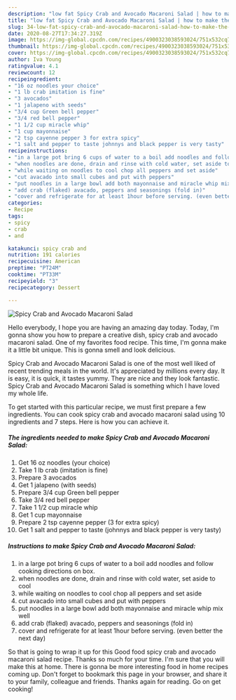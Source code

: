 ```yaml
---
description: "low fat Spicy Crab and Avocado Macaroni Salad | how to make the best Spicy Crab and Avocado Macaroni Salad"
title: "low fat Spicy Crab and Avocado Macaroni Salad | how to make the best Spicy Crab and Avocado Macaroni Salad"
slug: 34-low-fat-spicy-crab-and-avocado-macaroni-salad-how-to-make-the-best-spicy-crab-and-avocado-macaroni-salad
date: 2020-08-27T17:34:27.319Z
image: https://img-global.cpcdn.com/recipes/4900323038593024/751x532cq70/spicy-crab-and-avocado-macaroni-salad-recipe-main-photo.jpg
thumbnail: https://img-global.cpcdn.com/recipes/4900323038593024/751x532cq70/spicy-crab-and-avocado-macaroni-salad-recipe-main-photo.jpg
cover: https://img-global.cpcdn.com/recipes/4900323038593024/751x532cq70/spicy-crab-and-avocado-macaroni-salad-recipe-main-photo.jpg
author: Iva Young
ratingvalue: 4.1
reviewcount: 12
recipeingredient:
- "16 oz noodles your choice"
- "1 lb crab imitation is fine"
- "3 avocados"
- "1 jalapeno with seeds"
- "3/4 cup Green bell pepper"
- "3/4 red bell pepper"
- "1 1/2 cup miracle whip"
- "1 cup mayonnaise"
- "2 tsp cayenne pepper 3 for extra spicy"
- "1 salt and pepper to taste johnnys and black pepper is very tasty"
recipeinstructions:
- "in a large pot bring 6 cups of water to a boil add noodles and follow cooking directions on box."
- "when noodles are done, drain and rinse with cold water, set aside to cool"
- "while waiting on noodles to cool chop all peppers and set aside"
- "cut avacado into small cubes and put with peppers"
- "put noodles in a large bowl add both mayonnaise and miracle whip mix well"
- "add crab (flaked) avacado, peppers and seasonings (fold in)"
- "cover and refrigerate for at least 1hour before serving. (even better the next day)"
categories:
- Recipe
tags:
- spicy
- crab
- and

katakunci: spicy crab and 
nutrition: 191 calories
recipecuisine: American
preptime: "PT24M"
cooktime: "PT33M"
recipeyield: "3"
recipecategory: Dessert

---
```



![Spicy Crab and Avocado Macaroni Salad](https://img-global.cpcdn.com/recipes/4900323038593024/751x532cq70/spicy-crab-and-avocado-macaroni-salad-recipe-main-photo.jpg)

Hello everybody, I hope you are having an amazing day today. Today, I'm gonna show you how to prepare a creative dish, spicy crab and avocado macaroni salad. One of my favorites food recipe. This time, I'm gonna make it a little bit unique. This is gonna smell and look delicious.

Spicy Crab and Avocado Macaroni Salad is one of the most well liked of recent trending meals in the world. It's appreciated by millions every day. It is easy, it is quick, it tastes yummy. They are nice and they look fantastic. Spicy Crab and Avocado Macaroni Salad is something which I have loved my whole life.




To get started with this particular recipe, we must first prepare a few ingredients. You can cook spicy crab and avocado macaroni salad using 10 ingredients and 7 steps. Here is how you can achieve it.

<!--inarticleads1-->

##### The ingredients needed to make Spicy Crab and Avocado Macaroni Salad:

1. Get 16 oz noodles (your choice)
1. Take 1 lb crab (imitation is fine)
1. Prepare 3 avocados
1. Get 1 jalapeno (with seeds)
1. Prepare 3/4 cup Green bell pepper
1. Take 3/4 red bell pepper
1. Take 1 1/2 cup miracle whip
1. Get 1 cup mayonnaise
1. Prepare 2 tsp cayenne pepper (3 for extra spicy)
1. Get 1 salt and pepper to taste (johnnys and black pepper is very tasty)




<!--inarticleads2-->

##### Instructions to make Spicy Crab and Avocado Macaroni Salad:

1. in a large pot bring 6 cups of water to a boil add noodles and follow cooking directions on box.
1. when noodles are done, drain and rinse with cold water, set aside to cool
1. while waiting on noodles to cool chop all peppers and set aside
1. cut avacado into small cubes and put with peppers
1. put noodles in a large bowl add both mayonnaise and miracle whip mix well
1. add crab (flaked) avacado, peppers and seasonings (fold in)
1. cover and refrigerate for at least 1hour before serving. (even better the next day)




So that is going to wrap it up for this Good food spicy crab and avocado macaroni salad recipe. Thanks so much for your time. I'm sure that you will make this at home. There is gonna be more interesting food in home recipes coming up. Don't forget to bookmark this page in your browser, and share it to your family, colleague and friends. Thanks again for reading. Go on get cooking!
